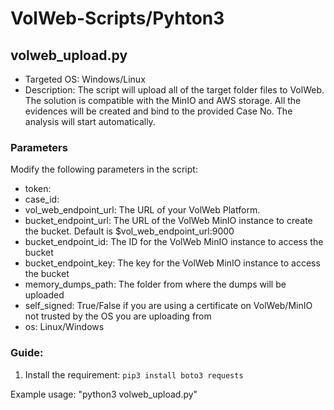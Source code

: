 # VolWeb-Scripts/Pyhton3 

## volweb_upload.py

- Targeted OS: Windows/Linux
- Description: The script will upload all of the target folder files to VolWeb. The solution is compatible with the MinIO and AWS storage. All the evidences will be created and bind to the provided Case No. The analysis will start automatically.

### Parameters
Modify the following parameters in the script:
- token:
- case_id:
- vol_web_endpoint_url: The URL of your VolWeb Platform.
- bucket_endpoint_url: The URL of the VolWeb MinIO instance to create the bucket. Default is $vol_web_endpoint_url:9000
- bucket_endpoint_id: The ID for the VolWeb MinIO instance to access the bucket
- bucket_endpoint_key: The key for the VolWeb MinIO instance to access the bucket
- memory_dumps_path: The folder from where the dumps will be uploaded
- self_signed: True/False if you are using a certificate on VolWeb/MinIO not trusted by the OS you are uploading from
- os: Linux/Windows 

### Guide: 

1. Install the requirement: `pip3 install boto3 requests`

Example usage: "python3 volweb_upload.py"
